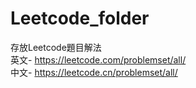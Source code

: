 # Leetcode_folder
 存放Leetcode題目解法<br>
英文- https://leetcode.com/problemset/all/ <br>
中文- https://leetcode.cn/problemset/all/ <br>
